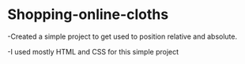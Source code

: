 # Shopping-online-cloths

-Created a simple project to get used to position relative and absolute. 


-I used mostly HTML and CSS for this simple project
